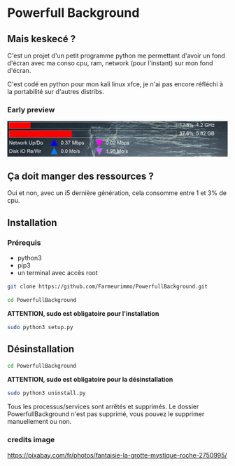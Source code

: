 # Powerfull Background

## Mais keskecé ?

C'est un projet d'un petit programme python me permettant d'avoir un fond d'écran avec ma conso cpu, ram, network
(pour l'instant) sur mon fond d'écran.

C'est codé en python pour mon kali linux xfce, je n'ai pas encore réfléchi à la portabilité sur d'autres distribs.

### Early preview

![preview_1](preview_1.png)

## Ça doit manger des ressources ?

Oui et non, avec un i5 dernière génération, cela consomme entre 1 et 3% de cpu.

## Installation

### Prérequis

- python3
- pip3
- un terminal avec accès root

```bash
git clone https://github.com/Farmeurimmo/PowerfullBackground.git
```

```bash
cd PowerfullBackground
```
**ATTENTION, sudo est obligatoire pour l'installation**
```bash
sudo python3 setup.py
```

## Désinstallation

```bash
cd PowerfullBackground
```
**ATTENTION, sudo est obligatoire pour la désinstallation**
```bash
sudo python3 uninstall.py
```
Tous les processus/services sont arrêtés et supprimés.
Le dossier PowerfullBackground n'est pas supprimé, vous pouvez le supprimer manuellement ou non.

### credits image

https://pixabay.com/fr/photos/fantaisie-la-grotte-mystique-roche-2750995/